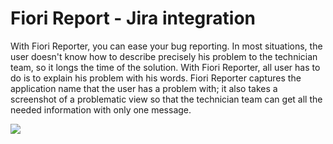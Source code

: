 # Fiori Report - Jira integration

With Fiori Reporter, you can ease your bug reporting. 
In most situations, the user doesn't know how to describe precisely his problem to the technician team, so it longs the time of the solution. 
With Fiori Reporter, all user has to do is to explain his problem with his words. Fiori Reporter captures the application name that the user has a problem with; it also takes a screenshot of a problematic view so that the technician team can get all the needed information with only one message.

![](/res/fiori-reporter.gif)